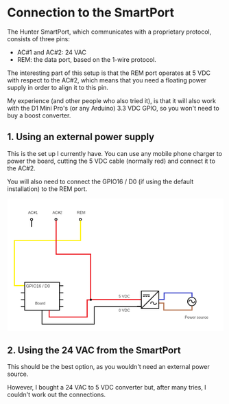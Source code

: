 # Connection to the SmartPort

The Hunter SmartPort, which communicates with a proprietary protocol, consists of three pins:

 - AC#1 and AC#2: 24 VAC
 - REM: the data port, based on the 1-wire protocol.

The interesting part of this setup is that the REM port operates at 5 VDC with respect to the AC#2, which means that you need a floating power supply in order to align it to this pin.

My experience (and other people who also tried it), is that it will also work with the D1 Mini Pro's (or any Arduino) 3.3 VDC GPIO, so you won't need to buy a boost converter.

## 1. Using an external power supply

This is the set up I currently have. You can use any mobile phone charger to power the board, cutting the 5 VDC cable (normally red) and connect it to the AC#2.

You will also need to connect the GPIO16 / D0 (if using the default installation) to the REM port.

![Connection diagram](images/connection.png)


## 2. Using the 24 VAC from the SmartPort

This should be the best option, as you wouldn't need an external power source.

However, I bought a 24 VAC to 5 VDC converter but, after many tries, I couldn't work out the connections.